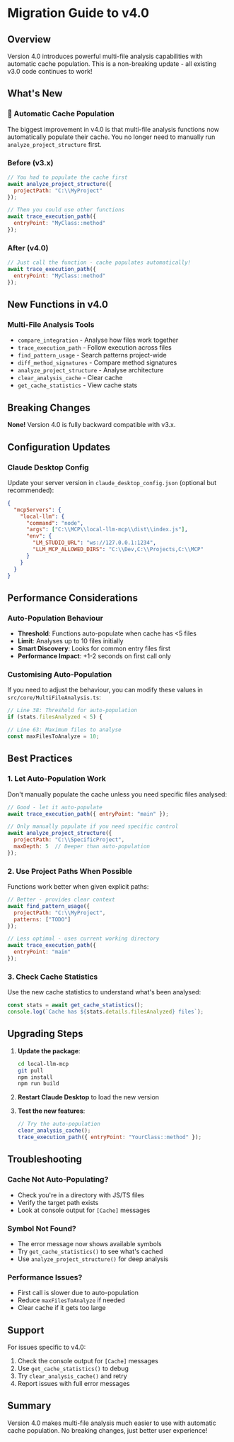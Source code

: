 # Migration Guide to v4.0

## Overview
Version 4.0 introduces powerful multi-file analysis capabilities with automatic cache population. This is a non-breaking update - all existing v3.0 code continues to work!

## What's New

### 🎉 Automatic Cache Population
The biggest improvement in v4.0 is that multi-file analysis functions now automatically populate their cache. You no longer need to manually run `analyze_project_structure` first.

### Before (v3.x)
```javascript
// You had to populate the cache first
await analyze_project_structure({
  projectPath: "C:\\MyProject"
});

// Then you could use other functions
await trace_execution_path({
  entryPoint: "MyClass::method"
});
```

### After (v4.0)
```javascript
// Just call the function - cache populates automatically!
await trace_execution_path({
  entryPoint: "MyClass::method"
});
```

## New Functions in v4.0

### Multi-File Analysis Tools
- `compare_integration` - Analyse how files work together
- `trace_execution_path` - Follow execution across files
- `find_pattern_usage` - Search patterns project-wide
- `diff_method_signatures` - Compare method signatures
- `analyze_project_structure` - Analyse architecture
- `clear_analysis_cache` - Clear cache
- `get_cache_statistics` - View cache stats

## Breaking Changes
**None!** Version 4.0 is fully backward compatible with v3.x.

## Configuration Updates

### Claude Desktop Config
Update your server version in `claude_desktop_config.json` (optional but recommended):
```json
{
  "mcpServers": {
    "local-llm": {
      "command": "node",
      "args": ["C:\\MCP\\local-llm-mcp\\dist\\index.js"],
      "env": {
        "LM_STUDIO_URL": "ws://127.0.0.1:1234",
        "LLM_MCP_ALLOWED_DIRS": "C:\\Dev,C:\\Projects,C:\\MCP"
      }
    }
  }
}
```

## Performance Considerations

### Auto-Population Behaviour
- **Threshold**: Functions auto-populate when cache has <5 files
- **Limit**: Analyses up to 10 files initially
- **Smart Discovery**: Looks for common entry files first
- **Performance Impact**: +1-2 seconds on first call only

### Customising Auto-Population
If you need to adjust the behaviour, you can modify these values in `src/core/MultiFileAnalysis.ts`:
```typescript
// Line 38: Threshold for auto-population
if (stats.filesAnalyzed < 5) {

// Line 63: Maximum files to analyse
const maxFilesToAnalyze = 10;
```

## Best Practices

### 1. Let Auto-Population Work
Don't manually populate the cache unless you need specific files analysed:
```javascript
// Good - let it auto-populate
await trace_execution_path({ entryPoint: "main" });

// Only manually populate if you need specific control
await analyze_project_structure({ 
  projectPath: "C:\\SpecificProject",
  maxDepth: 5  // Deeper than auto-population
});
```

### 2. Use Project Paths When Possible
Functions work better when given explicit paths:
```javascript
// Better - provides clear context
await find_pattern_usage({
  projectPath: "C:\\MyProject",
  patterns: ["TODO"]
});

// Less optimal - uses current working directory
await trace_execution_path({
  entryPoint: "main"
});
```

### 3. Check Cache Statistics
Use the new cache statistics to understand what's been analysed:
```javascript
const stats = await get_cache_statistics();
console.log(`Cache has ${stats.details.filesAnalyzed} files`);
```

## Upgrading Steps

1. **Update the package**:
   ```bash
   cd local-llm-mcp
   git pull
   npm install
   npm run build
   ```

2. **Restart Claude Desktop** to load the new version

3. **Test the new features**:
   ```javascript
   // Try the auto-population
   clear_analysis_cache();
   trace_execution_path({ entryPoint: "YourClass::method" });
   ```

## Troubleshooting

### Cache Not Auto-Populating?
- Check you're in a directory with JS/TS files
- Verify the target path exists
- Look at console output for `[Cache]` messages

### Symbol Not Found?
- The error message now shows available symbols
- Try `get_cache_statistics()` to see what's cached
- Use `analyze_project_structure()` for deep analysis

### Performance Issues?
- First call is slower due to auto-population
- Reduce `maxFilesToAnalyze` if needed
- Clear cache if it gets too large

## Support

For issues specific to v4.0:
1. Check the console output for `[Cache]` messages
2. Use `get_cache_statistics()` to debug
3. Try `clear_analysis_cache()` and retry
4. Report issues with full error messages

## Summary

Version 4.0 makes multi-file analysis much easier to use with automatic cache population. No breaking changes, just better user experience!
